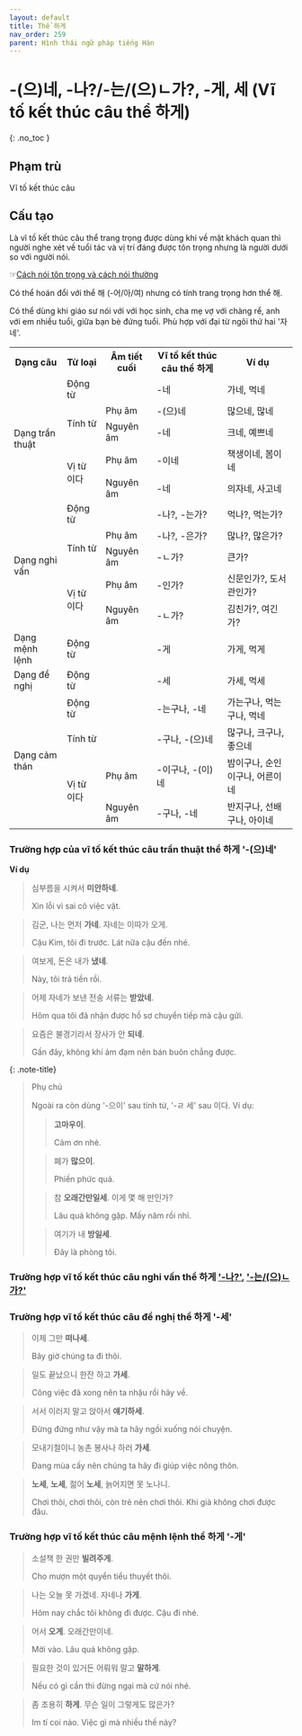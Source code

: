 ```yaml
---
layout: default
title: Thể 하게
nav_order: 259
parent: Hình thái ngữ pháp tiếng Hàn
---
```


# -(으)네, -나?/-는/(으)ㄴ가?, -게, 세 (Vĩ tố kết thúc câu thể 하게)
{: .no_toc }

## Phạm trù

Vĩ tố kết thúc câu

## Cấu tạo

Là vĩ tố kết thúc câu thể trang trọng được dùng khi về mặt khách quan thì người nghe xét về tuổi tác và vị trí đáng được tôn trọng nhưng là người dưới so với người nói.

☞[Cách nói tôn trọng và cách nói thường](/ngu-phap-tieng-han/docs/khai-quat-ngu-phap-tieng-han/cach-noi-ton-trong-va-cach-noi-thuong/)

Có thể hoán đổi với thể 해 (-어/아/여) nhưng có tính trang trọng hơn thể 해.

Có thể dùng khi giáo sư nói với với học sinh, cha mẹ vợ với chàng rể, anh với em nhiều tuổi, giữa bạn bè đứng tuổi. Phù hợp với đại từ ngôi thứ hai '자네'.

<table>
    <tr>
        <th>Dạng câu</th>
        <th>Từ loại</th>
        <th>Âm tiết cuối</th>
        <th>Vĩ tố kết thúc câu thể 하게</th>
        <th>Ví dụ</th>
    </tr>
    <tr>
        <td rowspan ="5">Dạng trần thuật</td>
        <td>Động từ</td>
        <td></td>
        <td>-네</td>
        <td>가네, 먹네</td>
    </tr>
    <tr>
        <td rowspan ="2">Tính từ</td>
        <td>Phụ âm</td>
        <td>-(으)네</td>
        <td>많으네, 많네</td>
    </tr>
    <tr>
        <td>Nguyên âm</td>
        <td>-네</td>
        <td>크네, 예쁘네</td>
    </tr>
    <tr>
        <td rowspan ="2">Vị từ 이다</td>
        <td>Phụ âm</td>
        <td>-이네</td>
        <td>책생이네, 봄이네</td>
    </tr>
    <tr>
        <td>Nguyên âm</td>
        <td>-네</td>
        <td>의자네, 사고네</td>
    </tr>
    <tr>
        <td rowspan ="5">Dạng nghi vấn</td>
        <td>Động từ</td>
        <td></td>
        <td>-나?, -는가?</td>
        <td>먹나?, 먹는가?</td>
    </tr>
    <tr>
        <td rowspan ="2">Tính từ</td>
        <td>Phụ âm</td>
        <td>-나?, -은가?</td>
        <td>많나?, 많은가?</td>
    </tr>
    <tr>
        <td>Nguyên âm</td>
        <td>-ㄴ가?</td>
        <td>큰가?</td>
    </tr>
    <tr>
        <td rowspan ="2">Vị từ 이다</td>
        <td>Phụ âm</td>
        <td>-인가?</td>
        <td>신문인가?, 도서관인가?</td>
    </tr>
    <tr>
        <td>Nguyên âm</td>
        <td>-ㄴ가?</td>
        <td>김친가?, 여긴가?</td>
    </tr>
    <tr>
        <td>Dạng mệnh lệnh</td>
        <td>Động từ</td>
        <td></td>
        <td>-게</td>
        <td>가게, 먹게</td>
    </tr>
    <tr>
        <td>Dạng đề nghị</td>
        <td>Động từ</td>
        <td></td>
        <td>-세</td>
        <td>가세, 먹세</td>
    </tr>
    <tr>
        <td rowspan ="4">Dạng cảm thán</td>
        <td>Động từ</td>
        <td></td>
        <td>-는구나, -네</td>
        <td>가는구나, 먹는구나, 먹네</td>
    </tr>
    <tr>
        <td>Tính từ</td>
        <td></td>
        <td>-구나, -(으)네</td>
        <td>많구나, 크구나, 좋으네</td>
    </tr>
    <tr>
        <td rowspan ="2">Vị từ 이다</td>
        <td>Phụ âm</td>
        <td>-이구나, -(이)네</td>
        <td>밤이구나, 순인이구나, 어른이네</td>
    </tr>
    <tr>
        <td>Nguyên âm</td>
        <td>-구나, -네</td>
        <td>반지구나, 선배구나, 아이네</td>
    </tr>
</table>

### Trường hợp của vĩ tố kết thúc câu trần thuật thể 하게 '-(으)네'

**Ví dụ**

> 심부름을 시켜서 **미안하네**.
>
> Xin lỗi vì sai cô việc vặt.

> 김군, 나는 먼저 **가네**. 자네는 이따가 오게.
>
> Cậu Kim, tôi đi trước. Lát nữa cậu đến nhé.

> 여보게, 돈은 내가 **냈네**.
>
> Này, tôi trả tiền rồi.

> 어제 자네가 보낸 전송 서류는 **받았네**.
>
> Hôm qua tôi đã nhận được hồ sơ chuyển tiếp mà cậu gửi.

> 요즘은 불경기라서 장사가 안 **되네**.
>
> Gần đây, không khí ảm đạm nên bán buôn chẳng được.

{: .note-title}
> Phụ chú
>
> Ngoài ra còn dùng '-으이' sau tính từ, '-ㄹ 세' sau 이다. Ví dụ:
>
>> **고마우이**.
>>
>> Cảm ơn nhé.
>
>> 폐가 **많으이**.
>>
>> Phiền phức quá.
>
>> 참 **오래간만일세**. 이게 몇 해 만인가?
>>
>> Lâu quá không gặp. Mấy năm rồi nhỉ.
>
>> 여기가 내 **방일세**.
>>
>> Đây là phòng tôi.

### Trường hợp vĩ tố kết thúc câu nghi vấn thể 하게 ['-나?'](/ngu-phap-tieng-han/docs/hinh-thai-ngu-phap-tieng-han/-나/), ['-는/(으)ㄴ가?'](/ngu-phap-tieng-han/docs/hinh-thai-ngu-phap-tieng-han/-는/(으)ㄴ가(요)/)

### Trường hợp vĩ tố kết thúc câu đề nghị thể 하게 '-세'

> 이제 그만 **떠나세**.
>
> Bây giờ chúng ta đi thôi.

> 일도 끝났으니 한잔 하고 **가세**.
>
> Công việc đã xong nên ta nhậu rồi hãy về.

> 서서 이러지 말고 앉아서 **얘기하세**.
>
> Đừng đứng như vậy mà ta hãy ngồi xuống nói chuyện.

> 모내기철이니 농촌 봉사나 하러 **가세**.
>
> Đang mùa cấy nên chúng ta hãy đi giúp việc nông thôn.

> **노세**, **노세**, 젊어 **노세**, 늙어지면 못 노나니.
>
> Chơi thôi, chơi thôi, còn trẻ nên chơi thôi. Khi già không chơi được đâu.

### Trường hợp vĩ tố kết thúc câu mệnh lệnh thể 하게 '-게'

> 소설책 한 권만 **빌려주게**.
>
> Cho mượn một quyển tiểu thuyết thôi.

> 나는 오늘 못 가겠네. 자네나 **가게**.
>
> Hôm nay chắc tôi không đi được. Cậu đi nhé.

> 어서 **오게**. 오래간만이네.
>
> Mời vào. Lâu quá không gặp.

> 필요한 것이 있거든 어뤄워 말고 **말하게**.
>
> Nếu có gì cần thì đừng ngại mà cứ nói nhé.

> 좀 조용히 **하게**. 무슨 일이 그렇게도 많은가?
>
> Im tí coi nào. Việc gì mà nhiều thế này?